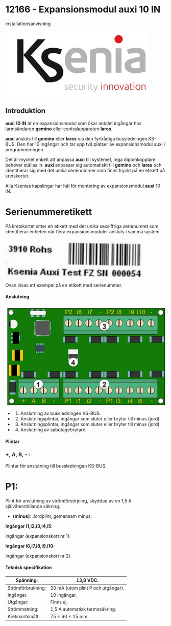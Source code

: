 # **12166 - Expansionsmodul auxi 10 IN**

Installationsanvisning

![](_page_0_Picture_2.jpeg)

## **Introduktion**

**auxi 10 IN** är en expansionsmodul som ökar antalet ingångar hos larmsändaren **gemino** eller centralapparaten **lares**.

**auxi** ansluts till **gemino** eller **lares** via den fyrtrådiga bussledningen KS-BUS. Den har 10 ingångar och tar upp två platser av expansionsmodul auxi i programmeringen.

Det är mycket enkelt att anpassa **auxi** till systemet, inga dipomkopplare behöver ställas in. **auxi** anpassar sig automatiskt till **gemino** och **lares** och identifierar sig med det unika serienummer som finns tryckt på en etikett på kretskortet.

Alla Ksenias kapslingar har hål för montering av expansionsmodul **auxi** 10 IN.

# **Serienummeretikett**

På kretskortet sitter en etikett med det unika sexsiffriga serienumret som identifierar enheten när flera expansionsmoduler ansluts i samma system.

![](_page_0_Picture_10.jpeg)

Ovan visas ett exempel på en etikett med serienummer.

#### **Anslutning**

![](_page_0_Picture_13.jpeg)

- 1. Anslutning av bussledningen KS-BUS.
- 2. Anslutningsplintar, ingångar som sluter eller bryter till minus (jord).
- 3. Anslutningsplintar, ingångar som sluter eller bryter till minus (jord).
- 4. Anslutning av sabotagebrytare.

#### **Plintar**

### **+, A, B, - :**

Plintar för anslutning till bussledningen KS-BUS.

# **P1:**

Plint för anslutning av strömförsörjning, skyddad av en 1,5 A självåterställande säkring.

- **(minus)**:
Jordplint, gemensam minus.

**Ingångar i1,i2,i3,i4,i5**:

Ingångar (expansionskort nr 1).

**Ingångar i6,i7,i8,i9,i10:**

Ingångar (expansionskort nr 2).

#### **Teknisk specifikation**

| Spänning:         | 13,8 VDC.                          |
|-------------------|------------------------------------|
| Strömförbrukning: | 20 mA (utom plint P och utgångar). |
| Ingångar.         | 10 ingångar.                       |
| Utgångar:         | Finns ej.                          |
| Strömmatning:     | 1,5 A automatisk termosäkring.     |
| Kretskortsmått:   | 75 × 60 × 15 mm.                   |